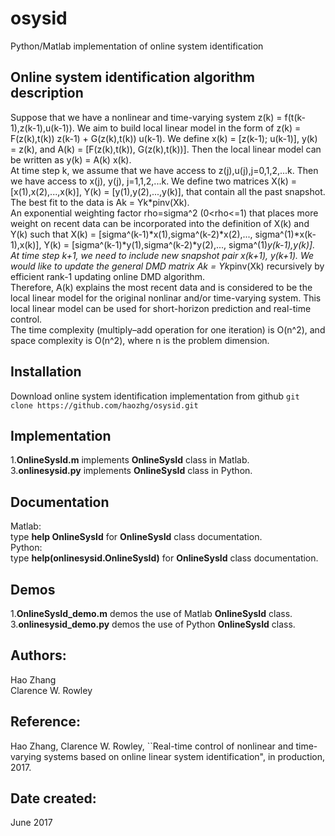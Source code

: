 # osysid
Python/Matlab implementation of online system identification

## Online system identification algorithm description
Suppose that we have a nonlinear and time-varying system z(k) =
f(t(k-1),z(k-1),u(k-1)). We aim to build local linear model in the form
of z(k) = F(z(k),t(k)) z(k-1) + G(z(k),t(k)) u(k-1). We define x(k) = 
[z(k-1); u(k-1)], y(k) = z(k), and A(k) = [F(z(k),t(k)), G(z(k),t(k))]. 
Then the local linear model can be written as y(k) = A(k) x(k).  
At time step k, we assume that we have access to z(j),u(j),j=0,1,2,...k.
Then we have access to x(j), y(j), j=1,1,2,...k. We define two matrices
X(k) = [x(1),x(2),...,x(k)], Y(k) = [y(1),y(2),...,y(k)], that contain 
all the past snapshot. The best fit to the data is Ak = Yk*pinv(Xk).  
An exponential weighting factor rho=sigma^2 (0<rho<=1) that places more 
weight on recent data can be incorporated into the definition of X(k) and
Y(k) such that X(k) = [sigma^(k-1)*x(1),sigma^(k-2)*x(2),...,
sigma^(1)*x(k-1),x(k)], Y(k) = [sigma^(k-1)*y(1),sigma^(k-2)*y(2),...,
sigma^(1)*y(k-1),y(k)].  
At time step k+1, we need to include new snapshot pair x(k+1), y(k+1).
We would like to update the general DMD matrix Ak = Yk*pinv(Xk) recursively 
by efficient rank-1 updating online DMD algorithm.  
Therefore, A(k) explains the most recent data and is considered to be 
the local linear model for the original nonlinar and/or time-varying 
system. This local linear model can be used for short-horizon prediction 
and real-time control.  
The time complexity (multiply–add operation for one iteration) is O(n^2), and space complexity is O(n^2), where n is the problem dimension.  

## Installation
Download online system identification implementation from github
`git clone https://github.com/haozhg/osysid.git`

## Implementation
1.**OnlineSysId.m** implements **OnlineSysId** class in Matlab.   
3.**onlinesysid.py** implements **OnlineSysId** class in Python.  

## Documentation
Matlab:  
type **help OnlineSysId** for **OnlineSysId** class documentation.  
Python:  
type **help(onlinesysid.OnlineSysId)** for **OnlineSysId** class documentation.  

## Demos
1.**OnlineSysId_demo.m** demos the use of Matlab **OnlineSysId** class.  
3.**onlinesysid_demo.py** demos the use of Python **OnlineSysId** class.  

## Authors:
Hao Zhang  
Clarence W. Rowley

## Reference:
Hao Zhang, Clarence W. Rowley,
``Real-time control of nonlinear and time-varying systems based on 
online linear system identification", in production, 2017.

## Date created:
June 2017

